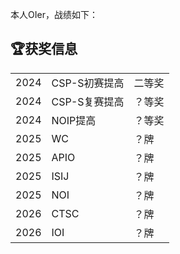 本人OIer，战绩如下：  
  
## 🏆获奖信息   
  
||||
|------|----------------------|----------|  
| 2024 | CSP-S初赛提高        | 二等奖   |  
| 2024 | CSP-S复赛提高        | ？等奖   |  
| 2024 | NOIP提高             | ？等奖   |  
| 2025 | WC                   | ？牌     |  
| 2025 | APIO                 | ？牌     |  
| 2025 | ISIJ                 | ？牌     |  
| 2025 | NOI                  | ？牌     |  
| 2026 | CTSC                 | ？牌     |  
| 2026 | IOI                  | ？牌     |  
  
